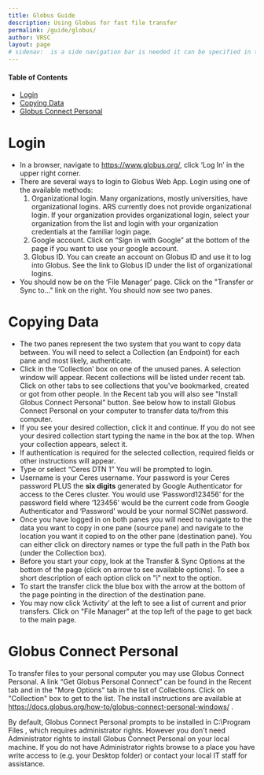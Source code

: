 ```yaml
---
title: Globus Guide
description: Using Globus for fast file transfer
permalink: /guide/globus/
author: VRSC
layout: page
# sidenav:  is a side navigation bar is needed it can be specified in the _data/navigation.yml file
---
```


#### Table of Contents
* [Login](#login)
* [Copying Data](#copying-data)
* [Globus Connect Personal](#globus-connect-personal)

# Login

* In a browser, navigate to https://www.globus.org/, click ‘Log In’ in the upper right corner.
* There are several ways to login to Globus Web App. Login using one of the available methods:
  1. Organizational login. Many organizations, mostly universities, have organizational logins. ARS currently does not provide organizational login. If your organization provides organizational login, select your organization from the list and login with your organization credentials at the familiar login page.
  2. Google account. Click on “Sign in with Google” at the bottom of the page if you want to use your google account.
  3. Globus ID. You can create an account on Globus ID and use it to log into Globus. See the link to Globus ID under the list of organizational logins.
* You should now be on the ‘File Manager’ page. Click on the "Transfer or Sync to..." link on the right. You should now see two panes.

# Copying Data
* The two panes represent the two system that you want to copy data between. You will need to select a Collection (an Endpoint) for each pane and most likely, authenticate.
* Click in the ‘Collection’ box on one of the unused panes. A selection window will appear. Recent collections will be listed under recent tab. Click on other tabs to see collections that you've bookmarked, created or got from other people. In the Recent tab you will also see "Install Globus Connect Personal" button. See below how to install Globus Connect Personal on your computer to transfer data to/from this computer.
* If you see your desired collection, click it and continue. If you do not see your desired collection start typing the name in the box at the top. When your collection appears, select it.
* If authentication is required for the selected collection, required fields or other instructions will appear.
* Type or select “Ceres DTN 1” You will be prompted to login.
* Username is your Ceres username. Your password is your Ceres password PLUS the **six digits** generated by Google Authenticator for access to the Ceres cluster. You would use ‘Password123456’ for the password field where ‘123456’ would be the current code from Google Authenticator and ‘Password’ would be your normal SCINet password.
* Once you have logged in on both panes you will need to navigate to the data you want to copy in one pane (source pane) and navigate to the location you want it copied to on the other pane (destination pane). You can either click on directory names or type the full path in the Path box (under the Collection box).
* Before you start your copy, look at the Transfer & Sync Options at the bottom of the page (click on arrow to see available options). To see a short description of each option click on "i" next to the option.
* To start the transfer click the blue box with the arrow at the bottom of the page pointing in the direction of the destination pane.
* You may now click ‘Activity’ at the left to see a list of current and prior transfers. Click on "File Manager" at the top left of the page to get back to the main page.

# Globus Connect Personal

To transfer files to your personal computer you may use Globus Connect Personal. A link “Get Globus Personal Connect” can be found in the Recent tab and in the "More Options" tab in the list of Collections. Click on "Collection" box to get to the list.  The install instructions are available at https://docs.globus.org/how-to/globus-connect-personal-windows/ .

By default, Globus Connect Personal prompts to be installed in C:\Program Files , which requires administrator rights. However you don't need Administrator rights to install Globus Connect Personal on your local machine. If you do not have Administrator rights browse to a place you have write access to (e.g. your Desktop folder) or contact your local IT staff for assistance.
